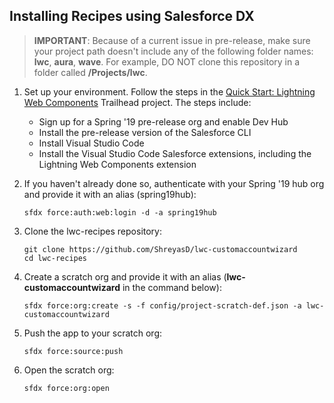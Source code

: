## Installing Recipes using Salesforce DX

> **IMPORTANT**: Because of a current issue in pre-release, make sure your project path doesn't include any of the following folder names: **lwc**, **aura**, **wave**. For example, DO NOT clone this repository in a folder called **/Projects/lwc**.

1. Set up your environment. Follow the steps in the [Quick Start: Lightning Web Components](https://trailhead.salesforce.com/content/learn/projects/quick-start-lightning-web-components/) Trailhead project. The steps include:

    - Sign up for a Spring '19 pre-release org and enable Dev Hub
    - Install the pre-release version of the Salesforce CLI
    - Install Visual Studio Code
    - Install the Visual Studio Code Salesforce extensions, including the Lightning Web Components extension

2. If you haven't already done so, authenticate with your Spring '19 hub org and provide it with an alias (spring19hub):

    ```
    sfdx force:auth:web:login -d -a spring19hub
    ```

3. Clone the lwc-recipes repository:

    ```
    git clone https://github.com/ShreyasD/lwc-customaccountwizard
    cd lwc-recipes
    ```

4. Create a scratch org and provide it with an alias (**lwc-customaccountwizard** in the command below):

    ```
    sfdx force:org:create -s -f config/project-scratch-def.json -a lwc-customaccountwizard
    ```

5. Push the app to your scratch org:

    ```
    sfdx force:source:push
    ```

6. Open the scratch org:

    ```
    sfdx force:org:open
    ```

